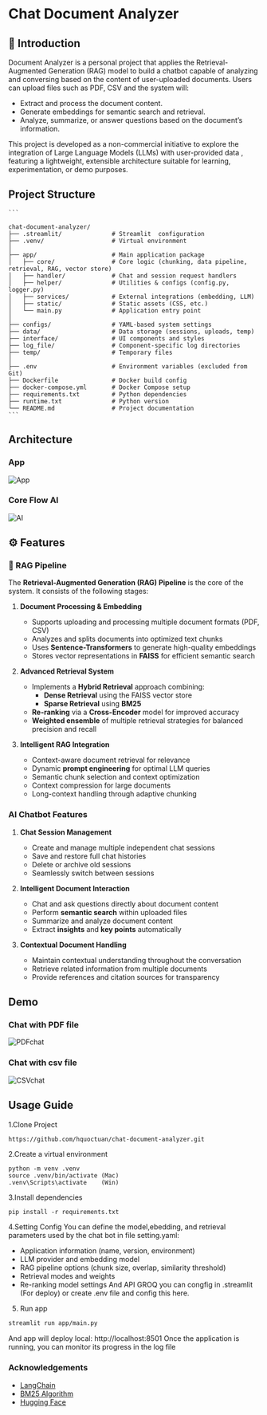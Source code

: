 # Chat Document Analyzer 

## 🌟 Introduction
Document Analyzer is a personal project that applies the Retrieval-Augmented Generation (RAG) model to build a chatbot capable of analyzing and conversing based on the content of user-uploaded documents.
Users can upload files such as PDF, CSV and the system will:
- Extract and process the document content.
- Generate embeddings for semantic search and retrieval.
- Analyze, summarize, or answer questions based on the document’s information.

This project is developed as a non-commercial initiative to explore the integration of Large Language Models (LLMs) with user-provided data , featuring a lightweight, extensible architecture suitable for learning, experimentation, or demo purposes.

    
    

## Project Structure


    ```

    chat-document-analyzer/
    ├── .streamlit/              # Streamlit  configuration
    ├── .venv/                   # Virtual environment
    │
    ├── app/                     # Main application package
    │   ├── core/                # Core logic (chunking, data pipeline, retrieval, RAG, vector store)
    │   ├── handler/             # Chat and session request handlers
    │   ├── helper/              # Utilities & configs (config.py, logger.py)
    │   ├── services/            # External integrations (embedding, LLM)
    │   ├── static/              # Static assets (CSS, etc.)
    │   └── main.py              # Application entry point
    │
    ├── configs/                 # YAML-based system settings
    ├── data/                    # Data storage (sessions, uploads, temp)
    ├── interface/               # UI components and styles
    ├── log_file/                # Component-specific log directories
    ├── temp/                    # Temporary files
    │
    ├── .env                     # Environment variables (excluded from Git)
    ├── Dockerfile               # Docker build config
    ├── docker-compose.yml       # Docker Compose setup
    ├── requirements.txt         # Python dependencies
    ├── runtime.txt              # Python version
    └── README.md                # Project documentation
    ```


## Architecture
### App 
![App](Images/Streamlit.png)
### Core Flow AI
![AI](Images/Core.png)

## ⚙️ Features

### 🧠 RAG Pipeline
The **Retrieval-Augmented Generation (RAG) Pipeline** is the core of the system. It consists of the following stages:

1. **Document Processing & Embedding**
   - Supports uploading and processing multiple document formats (PDF, CSV)  
   - Analyzes and splits documents into optimized text chunks  
   - Uses **Sentence-Transformers** to generate high-quality embeddings  
   - Stores vector representations in **FAISS** for efficient semantic search  

2. **Advanced Retrieval System**
   - Implements a **Hybrid Retrieval** approach combining:  
     - **Dense Retrieval** using the FAISS vector store  
     - **Sparse Retrieval** using **BM25**  
   - **Re-ranking** via a **Cross-Encoder** model for improved accuracy  
   - **Weighted ensemble** of multiple retrieval strategies for balanced precision and recall  

3. **Intelligent RAG Integration**
   - Context-aware document retrieval for relevance  
   - Dynamic **prompt engineering** for optimal LLM queries  
   - Semantic chunk selection and context optimization  
   - Context compression for large documents  
   - Long-context handling through adaptive chunking  


### AI Chatbot Features

1. **Chat Session Management**
   - Create and manage multiple independent chat sessions  
   - Save and restore full chat histories  
   - Delete or archive old sessions  
   - Seamlessly switch between sessions  

2. **Intelligent Document Interaction**
   - Chat and ask questions directly about document content  
   - Perform **semantic search** within uploaded files   
   - Summarize and analyze document content  
   - Extract **insights** and **key points** automatically  

3. **Contextual Document Handling**
   - Maintain contextual understanding throughout the conversation  
   - Retrieve related information from multiple documents  
   - Provide references and citation sources for transparency 

## Demo
### Chat with PDF file
![PDFchat](Images/image.png)

### Chat with csv file
![CSVchat](Images/csv_chat.png)

## Usage Guide
1.Clone Project
```bash
https://github.com/hquoctuan/chat-document-analyzer.git
```
2.Create a virtual environment
```
python -m venv .venv
source .venv/bin/activate (Mac)
.venv\Scripts\activate    (Win)

```
3.Install dependencies
```
pip install -r requirements.txt
```
4.Setting Config
You can define the model,ebedding, and retrieval parameters used by the chat bot in file setting.yaml:
- Application information (name, version, environment)
- LLM provider and embedding model
- RAG pipeline options (chunk size, overlap, similarity threshold)
- Retrieval modes and weights
- Re-ranking model settings
And API GROQ you can congfig in .streamlit (For deploy) or create .env file and config this here.
5. Run app
``` bash
streamlit run app/main.py
```
And app will deploy local: http://localhost:8501
Once the application is running, you can monitor its progress in the log file



### Acknowledgements

 - [LangChain](https://python.langchain.com/docs/introduction/)
 - [BM25 Algorithm](https://www.geeksforgeeks.org/nlp/what-is-bm25-best-matching-25-algorithm/)
 - [Hugging Face](https://huggingface.co/docs)



